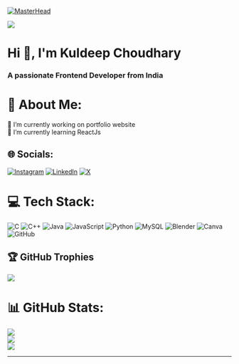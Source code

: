 [![MasterHead](https://camo.githubusercontent.com/44957fe9724cc8b36fc1a11e104bc080618ff645d73746a66a6b44d73d7992f1/68747470733a2f2f7170682e66732e71756f726163646e2e6e65742f6d61696e2d71696d672d6661376234626463336232663733653734396535633263363436643461653133)](kuldeepc18)


[![](https://visitcount.itsvg.in/api?id=kuldeepc18&icon=0&color=0)](https://visitcount.itsvg.in)

<h1 align="left">Hi 👋, I'm Kuldeep Choudhary</h1>
<h3 align="left">A passionate Frontend Developer from India</h3>

# 💫 About Me:
🔭 I’m currently working on portfolio website<br>
🌱 I’m currently learning ReactJs<br>


## 🌐 Socials:
[![Instagram](https://img.shields.io/badge/Instagram-%23E4405F.svg?logo=Instagram&logoColor=white)](https://instagram.com/kuldeepc_18) [![LinkedIn](https://img.shields.io/badge/LinkedIn-%230077B5.svg?logo=linkedin&logoColor=white)](https://linkedin.com/in/kuldeep-choudhary1803) [![X](https://img.shields.io/badge/X-black.svg?logo=X&logoColor=white)](https://x.com/kuldeepc_18) 

# 💻 Tech Stack:
![C](https://img.shields.io/badge/c-%2300599C.svg?style=for-the-badge&logo=c&logoColor=white) ![C++](https://img.shields.io/badge/c++-%2300599C.svg?style=for-the-badge&logo=c%2B%2B&logoColor=white) ![Java](https://img.shields.io/badge/java-%23ED8B00.svg?style=for-the-badge&logo=openjdk&logoColor=white) ![JavaScript](https://img.shields.io/badge/javascript-%23323330.svg?style=for-the-badge&logo=javascript&logoColor=%23F7DF1E) ![Python](https://img.shields.io/badge/python-3670A0?style=for-the-badge&logo=python&logoColor=ffdd54) ![MySQL](https://img.shields.io/badge/mysql-4479A1.svg?style=for-the-badge&logo=mysql&logoColor=white) ![Blender](https://img.shields.io/badge/blender-%23F5792A.svg?style=for-the-badge&logo=blender&logoColor=white) ![Canva](https://img.shields.io/badge/Canva-%2300C4CC.svg?style=for-the-badge&logo=Canva&logoColor=white) ![GitHub](https://img.shields.io/badge/github-%23121011.svg?style=for-the-badge&logo=github&logoColor=white)


## 🏆 GitHub Trophies
![](https://github-profile-trophy.vercel.app/?username=kuldeepc18&theme=radical&no-frame=false&no-bg=true&margin-w=4)


# 📊 GitHub Stats:
![](https://github-readme-stats.vercel.app/api/top-langs/?username=kuldeepc18&theme=radical&hide_border=false&include_all_commits=true&count_private=true&layout=compact)<br/>
![](https://github-readme-stats.vercel.app/api?username=kuldeepc18&theme=radical&hide_border=false&include_all_commits=true&count_private=true)<br/>
![](https://github-readme-streak-stats.herokuapp.com/?user=kuldeepc18&theme=radical&hide_border=false)<br/>




---


<!--
[![MasterHead](https://camo.githubusercontent.com/44957fe9724cc8b36fc1a11e104bc080618ff645d73746a66a6b44d73d7992f1/68747470733a2f2f7170682e66732e71756f726163646e2e6e65742f6d61696e2d71696d672d6661376234626463336232663733653734396535633263363436643461653133)](kuldeepc18)

<h1 align="center">Hi 👋, I'm Kuldeep Choudhary</h1>
<h3 align="center">A passionate Web Developer from India</h3>

<p align="left"> <img src="https://komarev.com/ghpvc/?username=kuldeepc18&label=Profile%20views&color=0e75b6&style=flat" alt="kuldeepc18" /> </p>

<p align="left"> <a href="https://github.com/ryo-ma/github-profile-trophy"><img src="https://github-profile-trophy.vercel.app/?username=kuldeepc18" alt="kuldeepc18" /></a> </p>

<p align="left"> <a href="https://twitter.com/kuldeepc_18" target="blank"><img src="https://img.shields.io/twitter/follow/kuldeepc_18?logo=twitter&style=for-the-badge" alt="kuldeepc_18" /></a> </p>

- 🔭 I’m currently working on **portfolio website**

- 🌱 I’m currently learning **ReactJs**

- 📫 How to reach me **choudharykuldeep1803@gmail.com**

<h3 align="left">Connect with me:</h3>
<p align="left">
<a href="https://twitter.com/kuldeepc_18" target="blank"><img align="center" src="https://raw.githubusercontent.com/rahuldkjain/github-profile-readme-generator/master/src/images/icons/Social/twitter.svg" alt="kuldeepc_18" height="30" width="40" /></a>
<a href="https://linkedin.com/in/kuldeep-choudhary1803" target="blank"><img align="center" src="https://raw.githubusercontent.com/rahuldkjain/github-profile-readme-generator/master/src/images/icons/Social/linked-in-alt.svg" alt="kuldeep-choudhary1803" height="30" width="40" /></a>
<a href="https://instagram.com/kuldeepc_18" target="blank"><img align="center" src="https://raw.githubusercontent.com/rahuldkjain/github-profile-readme-generator/master/src/images/icons/Social/instagram.svg" alt="kuldeepc_18" height="30" width="40" /></a>
<a href="https://www.leetcode.com/kuldeepc_18" target="blank"><img align="center" src="https://raw.githubusercontent.com/rahuldkjain/github-profile-readme-generator/master/src/images/icons/Social/leet-code.svg" alt="kuldeepc_18" height="30" width="40" /></a>
</p>

<h3 align="left">Languages and Tools:</h3>
<p align="left"> <a href="https://www.blender.org/" target="_blank" rel="noreferrer"> <img src="https://download.blender.org/branding/community/blender_community_badge_white.svg" alt="blender" width="40" height="40"/> </a> <a href="https://getbootstrap.com" target="_blank" rel="noreferrer"> <img src="https://raw.githubusercontent.com/devicons/devicon/master/icons/bootstrap/bootstrap-plain-wordmark.svg" alt="bootstrap" width="40" height="40"/> </a> <a href="https://www.cprogramming.com/" target="_blank" rel="noreferrer"> <img src="https://raw.githubusercontent.com/devicons/devicon/master/icons/c/c-original.svg" alt="c" width="40" height="40"/> </a> <a href="https://www.w3schools.com/cpp/" target="_blank" rel="noreferrer"> <img src="https://raw.githubusercontent.com/devicons/devicon/master/icons/cplusplus/cplusplus-original.svg" alt="cplusplus" width="40" height="40"/> </a> <a href="https://www.w3schools.com/css/" target="_blank" rel="noreferrer"> <img src="https://raw.githubusercontent.com/devicons/devicon/master/icons/css3/css3-original-wordmark.svg" alt="css3" width="40" height="40"/> </a> <a href="https://git-scm.com/" target="_blank" rel="noreferrer"> <img src="https://www.vectorlogo.zone/logos/git-scm/git-scm-icon.svg" alt="git" width="40" height="40"/> </a> <a href="https://www.w3.org/html/" target="_blank" rel="noreferrer"> <img src="https://raw.githubusercontent.com/devicons/devicon/master/icons/html5/html5-original-wordmark.svg" alt="html5" width="40" height="40"/> </a> <a href="https://www.java.com" target="_blank" rel="noreferrer"> <img src="https://raw.githubusercontent.com/devicons/devicon/master/icons/java/java-original.svg" alt="java" width="40" height="40"/> </a> <a href="https://developer.mozilla.org/en-US/docs/Web/JavaScript" target="_blank" rel="noreferrer"> <img src="https://raw.githubusercontent.com/devicons/devicon/master/icons/javascript/javascript-original.svg" alt="javascript" width="40" height="40"/> </a> <a href="https://www.linux.org/" target="_blank" rel="noreferrer"> <img src="https://raw.githubusercontent.com/devicons/devicon/master/icons/linux/linux-original.svg" alt="linux" width="40" height="40"/> </a> <a href="https://www.mysql.com/" target="_blank" rel="noreferrer"> <img src="https://raw.githubusercontent.com/devicons/devicon/master/icons/mysql/mysql-original-wordmark.svg" alt="mysql" width="40" height="40"/> </a> <a href="https://www.oracle.com/" target="_blank" rel="noreferrer"> <img src="https://raw.githubusercontent.com/devicons/devicon/master/icons/oracle/oracle-original.svg" alt="oracle" width="40" height="40"/> </a> <a href="https://www.python.org" target="_blank" rel="noreferrer"> <img src="https://raw.githubusercontent.com/devicons/devicon/master/icons/python/python-original.svg" alt="python" width="40" height="40"/> </a> <a href="https://reactjs.org/" target="_blank" rel="noreferrer"> <img src="https://raw.githubusercontent.com/devicons/devicon/master/icons/react/react-original-wordmark.svg" alt="react" width="40" height="40"/> </a> <a href="https://tailwindcss.com/" target="_blank" rel="noreferrer"> <img src="https://www.vectorlogo.zone/logos/tailwindcss/tailwindcss-icon.svg" alt="tailwind" width="40" height="40"/> </a> </p>

<p><img align="left" src="https://github-readme-stats.vercel.app/api/top-langs?username=kuldeepc18&show_icons=true&locale=en&layout=compact" alt="kuldeepc18" /></p>

<p>&nbsp;<img align="center" src="https://github-readme-stats.vercel.app/api?username=kuldeepc18&show_icons=true&locale=en" alt="kuldeepc18" /></p>

<p><img align="center" src="https://github-readme-streak-stats.herokuapp.com/?user=kuldeepc18&" alt="kuldeepc18" /></p>

-->
